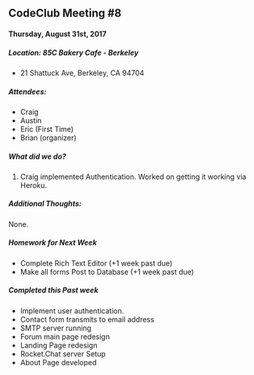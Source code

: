 ## CodeClub Meeting #8
#### Thursday, August 31st, 2017
##### Location: 85C Bakery Cafe - Berkeley
- 21 Shattuck Ave, Berkeley, CA 94704

##### Attendees:
- Craig
- Austin
- Eric (First Time)
- Brian (organizer)

##### What did we do?
1. Craig implemented Authentication. Worked on getting it working via Heroku.

##### Additional Thoughts:
None.

##### Homework for Next Week
- Complete Rich Text Editor (+1 week past due)
- Make all forms Post to Database (+1 week past due)

##### Completed this Past week
- Implement user authentication.
- Contact form transmits to email address
- SMTP server running
- Forum main page redesign
- Landing Page redesign
- Rocket.Chat server Setup
- About Page developed
